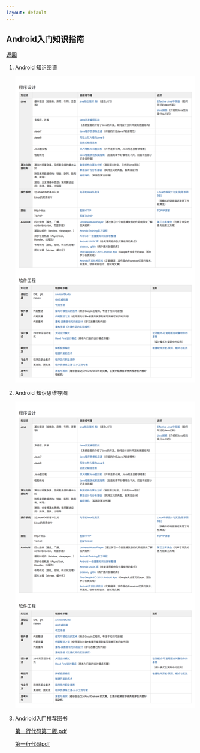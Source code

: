 ```yaml
---
layout: default
---
```

## Android入门知识指南

[返回](./)


1.  Android 知识图谱

    ![Branching](./assets/images/Picture1.png)
    
1.  Android 知识思维导图

    ![Branching](./assets/images/Picture1.png)
    
1. Andrioid入门推荐图书


     <a href="./assets/pdf/第一行代码%20Android%20第2版-郭霖-人邮-2016.12.pdf" target="_blank">第一行代码第二版.pdf</a>

 
    [第一行代码pdf](./assets/pdf/第一行代码%20Android%20第2版-郭霖-人邮-2016.12.pdf)
    
    



